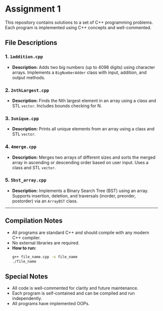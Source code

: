 # Assignment 1

This repository contains solutions to a set of C++ programming problems. Each program is implemented using C++ concepts and well-commented.

## File Descriptions

### 1. `1addition.cpp`
- **Description:** Adds two big numbers (up to 4098 digits) using character arrays. Implements a `BigNumberAdder` class with input, addition, and output methods.

### 2. `2nthLargest.cpp`
- **Description:** Finds the Nth largest element in an array using a class and STL `vector`. Includes bounds checking for N.

### 3. `3unique.cpp`
- **Description:** Prints all unique elements from an array using a class and STL `vector`.

### 4. `4merge.cpp`
- **Description:** Merges two arrays of different sizes and sorts the merged array in ascending or descending order based on user input. Uses a class and STL `vector`.

### 5. `5bst_array.cpp`
- **Description:** Implements a Binary Search Tree (BST) using an array. Supports insertion, deletion, and traversals (inorder, preorder, postorder) via an `ArrayBST` class.

---

## Compilation Notes
- All programs are standard C++ and should compile with any modern C++ compiler.
- No external libraries are required.
- **How to run:**
  ```sh
  g++ file_name.cpp -o file_name
  ./file_name
  ```

## Special Notes
- All code is well-commented for clarity and future maintenance.
- Each program is self-contained and can be compiled and run independently.
- All programs have implemented OOPs.
